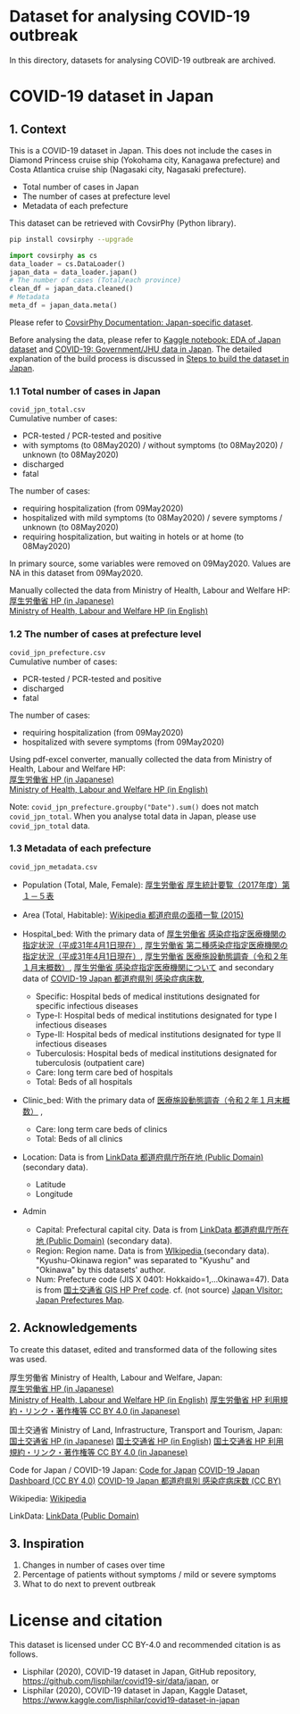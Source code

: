 # Dataset for analysing COVID-19 outbreak

In this directory, datasets for analysing COVID-19 outbreak are archived.

# COVID-19 dataset in Japan

## 1. Context

This is a COVID-19 dataset in Japan.  This does not include the cases in Diamond Princess cruise ship (Yokohama city, Kanagawa prefecture) and Costa Atlantica cruise ship (Nagasaki city, Nagasaki prefecture).

- Total number of cases in Japan
- The number of cases at prefecture level
- Metadata of each prefecture

This dataset can be retrieved with CovsirPhy (Python library).

```bash
pip install covsirphy --upgrade
```

```Python
import covsirphy as cs
data_loader = cs.DataLoader()
japan_data = data_loader.japan()
# The number of cases (Total/each province)
clean_df = japan_data.cleaned()
# Metadata
meta_df = japan_data.meta()
```

Please refer to [CovsirPhy Documentation: Japan-specific dataset](https://lisphilar.github.io/covid19-sir/usage_dataset.html#Japan-specific-dataset).


Before analysing the data, please refer to [Kaggle notebook: EDA of Japan dataset](https://www.kaggle.com/lisphilar/eda-of-japan-dataset) and [COVID-19: Government/JHU data in Japan](https://www.kaggle.com/lisphilar/covid-19-government-jhu-data-in-japan).
The detailed explanation of the build process is discussed in [Steps to build the dataset in Japan](https://www.kaggle.com/lisphilar/covid19-dataset-in-japan/discussion/148766).

### 1.1 Total number of cases in Japan

`covid_jpn_total.csv`  
Cumulative number of cases:

- PCR-tested / PCR-tested and positive
- with symptoms (to 08May2020) / without symptoms (to 08May2020) / unknown (to 08May2020) 
- discharged
- fatal

The number of cases:

- requiring hospitalization (from 09May2020)
- hospitalized with mild symptoms (to 08May2020)  / severe symptoms / unknown (to 08May2020) 
- requiring hospitalization, but waiting in hotels or at home (to 08May2020)

In primary source, some variables were removed on 09May2020. Values are NA in this dataset from 09May2020.

Manually collected the data from Ministry of Health, Labour and Welfare HP:  
[厚生労働省 HP (in Japanese)](https://www.mhlw.go.jp/)  
[Ministry of Health, Labour and Welfare HP (in English)](https://www.mhlw.go.jp/english/)

### 1.2 The number of cases at prefecture level

`covid_jpn_prefecture.csv`  
Cumulative number of cases:

- PCR-tested / PCR-tested and positive
- discharged
- fatal

The number of cases:

- requiring hospitalization (from 09May2020)
- hospitalized with severe symptoms (from 09May2020)

Using pdf-excel converter, manually collected the data from Ministry of Health, Labour and Welfare HP:  
[厚生労働省 HP (in Japanese)](https://www.mhlw.go.jp/)  
[Ministry of Health, Labour and Welfare HP (in English)](https://www.mhlw.go.jp/english/)

Note:
`covid_jpn_prefecture.groupby("Date").sum()` does not match `covid_jpn_total`.
When you analyse total data in Japan, please use `covid_jpn_total` data.

### 1.3 Metadata of each prefecture

`covid_jpn_metadata.csv`  

- Population (Total, Male, Female): [厚生労働省 厚生統計要覧（2017年度）第１－５表](https://www.mhlw.go.jp/toukei/youran/indexyk_1_1.html) 
- Area (Total, Habitable): [Wikipedia 都道府県の面積一覧 (2015)](https://ja.wikipedia.org/wiki/%E9%83%BD%E9%81%93%E5%BA%9C%E7%9C%8C%E3%81%AE%E9%9D%A2%E7%A9%8D%E4%B8%80%E8%A6%A7#cite_note-2)

- Hospital_bed:
With the primary data of [厚生労働省 感染症指定医療機関の指定状況（平成31年4月1日現在）](https://www.mhlw.go.jp/bunya/kenkou/kekkaku-kansenshou15/02-02.html), [厚生労働省 第二種感染症指定医療機関の指定状況（平成31年4月1日現在）](https://www.mhlw.go.jp/bunya/kenkou/kekkaku-kansenshou15/02-02-01.html), [厚生労働省 医療施設動態調査（令和２年１月末概数）](https://www.mhlw.go.jp/toukei/saikin/hw/iryosd/m20/is2001.html), [厚生労働省 感染症指定医療機関について](https://www.mhlw.go.jp/bunya/kenkou/kekkaku-kansenshou19/dl/20140811_01.pdf) and secondary data of [COVID-19 Japan 都道府県別 感染症病床数](https://code4sabae.github.io/bedforinfection/),

    - Specific: Hospital beds of medical institutions designated for specific infectious diseases
    - Type-I: Hospital beds of medical institutions designated for type I infectious diseases
    - Type-II: Hospital beds of medical institutions designated for type II infectious diseases
    - Tuberculosis: Hospital beds of medical institutions designated for tuberculosis (outpatient care)
    - Care: long term care bed of hospitals
    - Total: Beds of all hospitals

- Clinic_bed:
With the primary data of [医療施設動態調査（令和２年１月末概数）](https://www.mhlw.go.jp/toukei/saikin/hw/iryosd/m20/is2001.html) ,

    - Care: long term care beds of clinics
    - Total: Beds of all clinics

- Location: Data is from  [LinkData 都道府県庁所在地 (Public Domain)](http://linkdata.org/work/rdf1s8i) (secondary data).

    - Latitude
    - Longitude

- Admin

    - Capital: Prefectural capital city. Data is from  [LinkData 都道府県庁所在地 (Public Domain)](http://linkdata.org/work/rdf1s8i) (secondary data).
    - Region: Region name. Data is from [WIkipedia ](https://ja.wikipedia.org/wiki/%E6%97%A5%E6%9C%AC%E3%81%AE%E5%9C%B0%E5%9F%37F) (secondary data). "Kyushu-Okinawa region" was separated to "Kyushu" and "Okinawa" by this datasets' author.
    - Num: Prefecture code (JIS X 0401: Hokkaido=1,...Okinawa=47). Data is from [国土交通省 GIS HP Pref code](http://nlftp.mlit.go.jp/ksj/gml/codelist/PrefCd.html). cf. (not source) [Japan VIsitor: Japan Prefectures Map](https://www.japanvisitor.com/japan-travel/prefectures-map).

## 2. Acknowledgements

To create this dataset,  edited and transformed data of the following sites was used.

厚生労働省 Ministry of Health, Labour and Welfare, Japan:  
[厚生労働省 HP (in Japanese)](https://www.mhlw.go.jp/)  
[Ministry of Health, Labour and Welfare HP (in English)](https://www.mhlw.go.jp/english/)
[厚生労働省 HP 利用規約・リンク・著作権等 CC BY  4.0 (in Japanese)](https://www.mhlw.go.jp/chosakuken/index.html)

国土交通省 Ministry of Land, Infrastructure, Transport and Tourism, Japan:
[国土交通省 HP (in Japanese)](http://www.mlit.go.jp/)
[国土交通省 HP (in English)](http://www.mlit.go.jp/en/)
[国土交通省 HP 利用規約・リンク・著作権等 CC BY  4.0 (in Japanese)](http://www.mlit.go.jp/link.html)

Code for Japan / COVID-19 Japan:
[Code for Japan](https://www.code4japan.org/)
[COVID-19 Japan Dashboard (CC BY 4.0)](https://www.stopcovid19.jp/)
[COVID-19 Japan 都道府県別 感染症病床数 (CC BY)](https://code4sabae.github.io/bedforinfection/)

Wikipedia:
[Wikipedia](https://ja.wikipedia.org/wiki/)

LinkData:
[LinkData (Public Domain)](http://linkdata.org/)

## 3. Inspiration

1. Changes in number of cases over time
2. Percentage of patients without symptoms / mild or severe symptoms
3. What to do next to prevent outbreak

# License and citation

This dataset is licensed under CC BY-4.0 and recommended citation is as follows.

- Lisphilar (2020), COVID-19 dataset in Japan, GitHub repository, https://github.com/lisphilar/covid19-sir/data/japan, or
- Lisphilar (2020), COVID-19 dataset in Japan, Kaggle Dataset, https://www.kaggle.com/lisphilar/covid19-dataset-in-japan
